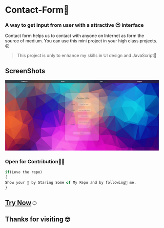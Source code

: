 # Contact-Form🤩

### A way to get input from user with a attractive 😍 interface

Contact form helps us to contact with anyone on Internet as form the source of medium. You can use this mini project in your high class projects.🙃

>  This project is only to enhance my skills in UI design and JavaScript💪

## ScreenShots

![Pic of the projects](ScreenShot.png)

 ### Open for Contribution👨‍💻

```javascript
if(Love the repo)
{
Show your 💖 by Staring Some of My Repo and by following🙂 me.
}
```
## [Try Now](https://shania-balkhi.github.io/Contact-Form/)☺
## Thanks for visiting 🤓

